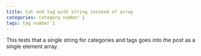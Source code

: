 ```yaml
---
title: Cat and tag with string instead of array
categories: category number 1
tags: tag number 1
---
```

This tests that a single string for categories and tags goes into the post as a single element array. 